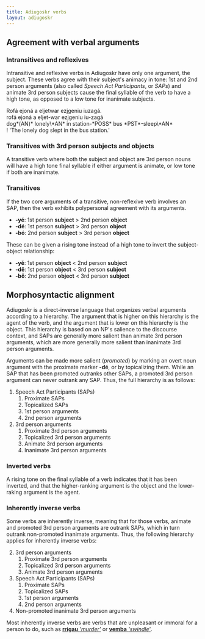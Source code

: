 ```yaml
---
title: Adiugoskr verbs
layout: adiugoskr
---
```

## Agreement with verbal arguments
### Intransitives and reflexives
Intransitive and reflexive verbs in Adiugoskr have only one argument, the subject. These verbs agree with their subject's animacy in tone: 1st and 2nd person arguments (also called *Speech Act Participants*, or *SAPs*) and animate 3rd person subjects cause the final syllable of the verb to have a high tone, as opposed to a low tone for inanimate subjects.

<div class="gloss">
  Rofá ejoná a eljetwar ezjgeniu iuzagá. <br/>
  rofá ejoná a eljet-war ezjgeniu iu-zagá <br/>
  dog*(AN)* lonely\*AN* in station-*POSS* bus *PST*-sleep\*AN*<br/>
  ! 'The lonely dog slept in the bus station.'
</div>

### Transitives with 3rd person subjects and objects
A transitive verb where both the subject and object are 3rd person nouns will have a high tone final syllable if either argument is animate, or low tone if both are inanimate.

### Transitives
If the two core arguments of a transitive, non-reflexive verb involves an SAP, then the verb exhibits polypersonal agreement with its arguments.

* **-yé**: 1st person **subject** > 2nd person **object**
* **-dé**: 1st person **subject** > 3rd person **object**
* **-bó**: 2nd person **subject** > 3rd person **object**

These can be given a rising tone instead of a high tone to invert the subject-object relationship:

* **-yě**: 1st person **object** < 2nd person **subject**
* **-dě**: 1st person **object** < 3rd person **subject**
* **-bǒ**: 2nd person **object** < 3rd person **subject**

## Morphosyntactic alignment
Adiugoskr is a direct-inverse language that organizes verbal arguments according to a hierarchy. The argument that is higher on this hierarchy is the agent of the verb, and the argument that is lower on this hierarchy is the object. This hierarchy is based on an NP's salience to the discourse context, and SAPs are generally more salient than animate 3rd person arguments, which are more generally more salient than inanimate 3rd person arguments.

Arguments can be made more salient (*promoted*) by marking an overt noun argument with the proximate marker **-dé**, or by topicalizing them. While an SAP that has been promoted outranks other SAPs, a promoted 3rd person argument can never outrank any SAP. Thus, the full hierarchy is as follows:

1. Speech Act Participants (SAPs)
    1. Proximate SAPs
    2. Topicalized SAPs
    3. 1st person arguments
    4. 2nd person arguments
2. 3rd person arguments
    1. Proximate 3rd person arguments
    2. Topicalized 3rd person arguments
    3. Animate 3rd person arguments
    4. Inanimate 3rd person arguments

### Inverted verbs
A rising tone on the final syllable of a verb indicates that it has been inverted, and that the higher-ranking argument is the object and the lower-raking argument is the agent.

### Inherently inverse verbs
Some verbs are inherently inverse, meaning that for those verbs, animate and promoted 3rd person arguments are outrank SAPs, which in turn outrank non-promoted inanimate arguments. Thus, the following hierarchy applies for inherently inverse verbs:

2. 3rd person arguments
    1. Proximate 3rd person arguments
    2. Topicalized 3rd person arguments
    3. Animate 3rd person arguments
1. Speech Act Participants (SAPs)
    1. Proximate SAPs
    2. Topicalized SAPs
    3. 1st person arguments
    4. 2nd person arguments
3. Non-promoted inanimate 3rd person arguments

Most inherently inverse verbs are verbs that are unpleasant or immoral for a person to do, such as [**rrigau** *'murder'*](/adiugoskr/dictionary#murder) or [**vemba** *'swindle'*](/adiugoskr/dictionary#swindle).